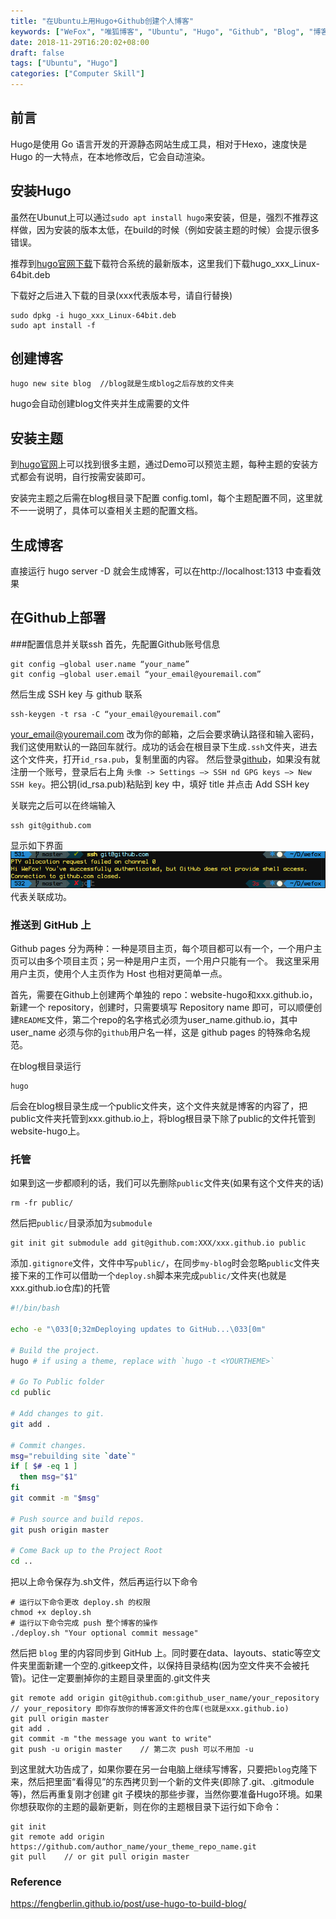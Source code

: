 ```yaml
---
title: "在Ubuntu上用Hugo+Github创建个人博客"
keywords: ["WeFox", "唯狐博客", "Ubuntu", "Hugo", "Github", "Blog", "博客"]
date: 2018-11-29T16:20:02+08:00
draft: false
tags: ["Ubuntu", "Hugo"]
categories: ["Computer Skill"]
---
```


## 前言
Hugo是使用 Go 语言开发的开源静态网站生成工具，相对于Hexo，速度快是 Hugo 的一大特点，在本地修改后，它会自动渲染。

## 安装Hugo
虽然在Ubunut上可以通过```sudo apt install hugo```来安装，但是，强烈不推荐这样做，因为安装的版本太低，在build的时候（例如安装主题的时候）会提示很多错误。  

推荐到[hugo官网下载](https://github.com/gohugoio/hugo/releases)下载符合系统的最新版本，这里我们下载hugo_xxx_Linux-64bit.deb  

下载好之后进入下载的目录(xxx代表版本号，请自行替换) 

    sudo dpkg -i hugo_xxx_Linux-64bit.deb  
    sudo apt install -f

## 创建博客
    hugo new site blog  //blog就是生成blog之后存放的文件夹

hugo会自动创建blog文件夹并生成需要的文件

## 安装主题
到[hugo官网](https://themes.gohugo.io)上可以找到很多主题，通过Demo可以预览主题，每种主题的安装方式都会有说明，自行按需安装即可。

安装完主题之后需在blog根目录下配置  config.toml，每个主题配置不同，这里就不一一说明了，具体可以查相关主题的配置文档。

## 生成博客
直接运行
    hugo server -D
就会生成博客，可以在http://localhost:1313 中查看效果

## 在Github上部署
###配置信息并关联ssh
首先，先配置Github账号信息  
    
    git config –global user.name “your_name”
    git config –global user.email “your_email@youremail.com”


然后生成 SSH key 与 github 联系 

    ssh-keygen -t rsa -C “your_email@youremail.com”

your_email@youremail.com 改为你的邮箱，之后会要求确认路径和输入密码，我们这使用默认的一路回车就行。成功的话会在根目录下生成```.ssh```文件夹，进去这个文件夹，打开```id_rsa.pub```，复制里面的内容。
然后登录[github](www.github.com)，如果没有就注册一个账号，登录后右上角 ```头像 -> Settings —> SSH nd GPG keys —> New SSH key```。把公钥(id_rsa.pub)粘贴到 key 中，填好 title 并点击 Add SSH key

关联完之后可以在终端输入  
    
    ssh git@github.com

显示如下界面  
![Img](https://raw.githubusercontent.com/Wefox/wefox.github.io/master/post/img/create_blog_1.png)
代表关联成功。

### 推送到 GitHub 上
Github pages 分为两种：一种是项目主页，每个项目都可以有一个，一个用户主页可以由多个项目主页；另一种是用户主页，一个用户只能有一个。
我这里采用用户主页，使用个人主页作为 Host 也相对更简单一点。

首先，需要在Github上创建两个单独的 repo：website-hugo和xxx.github.io，新建一个 repository，创建时，只需要填写 Repository name 即可，可以顺便创建```README```文件，第二个repo的名字格式必须为user_name.github.io，其中 user_name 必须与你的```github```用户名一样，这是 github pages 的特殊命名规范。

在blog根目录运行

    hugo

后会在blog根目录生成一个public文件夹，这个文件夹就是博客的内容了，把public文件夹托管到xxx.github.io上，将blog根目录下除了public的文件托管到website-hugo上。

### 托管
如果到这一步都顺利的话，我们可以先删除```public```文件夹(如果有这个文件夹的话)  
    
    rm -fr public/

然后把```public/```目录添加为```submodule```     
    
    git init git submodule add git@github.com:XXX/xxx.github.io public

添加```.gitignore```文件，文件中写```public/```，在同步```my-blog```时会忽略```public```文件夹
接下来的工作可以借助一个```deploy.sh```脚本来完成```public/```文件夹(也就是xxx.github.io仓库)的托管
```sh
#!/bin/bash

echo -e "\033[0;32mDeploying updates to GitHub...\033[0m"

# Build the project.
hugo # if using a theme, replace with `hugo -t <YOURTHEME>`

# Go To Public folder
cd public

# Add changes to git.
git add .

# Commit changes.
msg="rebuilding site `date`"
if [ $# -eq 1 ]
  then msg="$1"
fi
git commit -m "$msg"

# Push source and build repos.
git push origin master

# Come Back up to the Project Root
cd ..
```

把以上命令保存为.sh文件，然后再运行以下命令
```
# 运行以下命令更改 deploy.sh 的权限
chmod +x deploy.sh
# 运行以下命令完成 push 整个博客的操作
./deploy.sh "Your optional commit message"
```

然后把 ```blog``` 里的内容同步到 GitHub 上。同时要在data、layouts、static等空文件夹里面新建一个空的.gitkeep文件，以保持目录结构(因为空文件夹不会被托管)。记住一定要删掉你的主题目录里面的.git文件夹  
```
git remote add origin git@github.com:github_user_name/your_repository   // your_repository 即你存放你的博客源文件的仓库(也就是xxx.github.io)
git pull origin master
git add .
git commit -m "the message you want to write"
git push -u origin master    // 第二次 push 可以不用加 -u
```

到这里就大功告成了，如果你要在另一台电脑上继续写博客，只要把```blog```克隆下来，然后把里面“看得见”的东西拷贝到一个新的文件夹(即除了.git、.gitmodule等)，然后再重复刚才创建 git 子模块的那些步骤，当然你要准备Hugo环境。如果你想获取你的主题的最新更新，则在你的主题根目录下运行如下命令：
```
git init
git remote add origin https://github.com/author_name/your_theme_repo_name.git
git pull    // or git pull origin master
```
### Reference
https://fengberlin.github.io/post/use-hugo-to-build-blog/